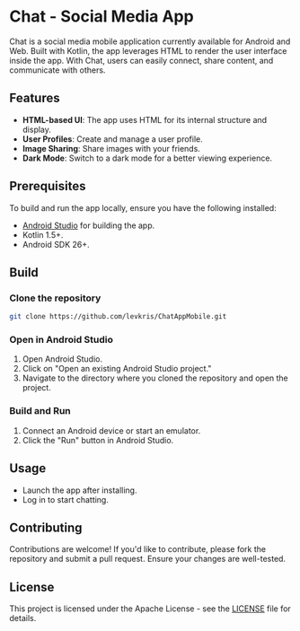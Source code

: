 # Chat - Social Media App

Chat is a social media mobile application currently available for Android and Web. Built with Kotlin, the app leverages HTML to render the user interface inside the app. With Chat, users can easily connect, share content, and communicate with others.

## Features

- **HTML-based UI**: The app uses HTML for its internal structure and display.
- **User Profiles**: Create and manage a user profile.
- **Image Sharing**: Share images with your friends.
- **Dark Mode**: Switch to a dark mode for a better viewing experience.

## Prerequisites

To build and run the app locally, ensure you have the following installed:

- [Android Studio](https://developer.android.com/studio) for building the app.
- Kotlin 1.5+.
- Android SDK 26+.

## Build

### Clone the repository

```bash
git clone https://github.com/levkris/ChatAppMobile.git
```

### Open in Android Studio

1. Open Android Studio.
2. Click on "Open an existing Android Studio project."
3. Navigate to the directory where you cloned the repository and open the project.

### Build and Run

1. Connect an Android device or start an emulator.
2. Click the "Run" button in Android Studio.

## Usage

- Launch the app after installing.
- Log in to start chatting.

## Contributing

Contributions are welcome! If you'd like to contribute, please fork the repository and submit a pull request. Ensure your changes are well-tested.

## License

This project is licensed under the Apache License - see the [LICENSE](LICENSE) file for details.
